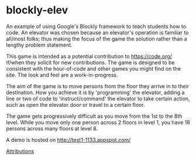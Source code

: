 # blockly-elev
An example of using Google's Blockly framework to teach students how to code. An elevator was chosen because an elevator's operation is familiar to all/most folks; thus making the focus of the game the solution rather than a lengthy problem statement.

This game is intended as a potential contribution to https://code.org/ if/when they solicit for new contributions. The game is designed to be consistent with the hour-of-code and other games you might find on the site. The look and feel are a work-in-progress.

The aim of the game is to move persons from the floor they arrive in to their destination. How you achieve it is by 'programming' the elevator, adding a line or two of code to 'instruct/command' the elevator to take certain action, such as open the elevator door or travel to a certain floor.

The game gets progressively difficult as you move from the 1st to the 8th level. While you move only one person across 2 floors in level 1, you have 18 persons across many floors at level 8.

A demo is hosted on http://test1-1133.appspot.com/

[Attributions](./attributions.md)
